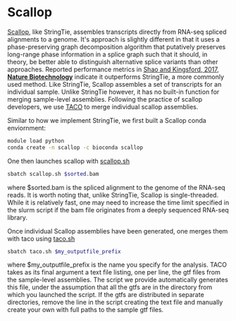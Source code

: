 # Scallop
[Scallop](https://github.com/Kingsford-Group/scallop), like StringTie, assembles transcripts directly from RNA-seq spliced alignments to a genome. It's approach is slightly different in that it uses a phase-preserving graph decomposition algorithm that putatively preserves long-range phase information in a splice graph such that it should, in theory, be better able to distinguish alternative splice variants than other approaches. Reported performance metrics in [Shao and Kingsford, 2017, **Nature Biotechnology**](https://www.nature.com/articles/nbt.4020) indicate it outperforms StringTie, a more commonly used method. Like StringTie, Scallop assembles a set of transcripts for an individual sample. Unlike StringTie however, it has no built-in function for merging sample-level assemblies. Following the practice of scallop developers, we use [TACO](https://tacorna.github.io/) to merge individual scallop assemblies.

Similar to how we implement StringTie, we first built a Scallop conda enviornment:
```bash
module load python
conda create -n scallop -c bioconda scallop
```
One then launches scallop with [scallop.sh]()
```bash
sbatch scallop.sh $sorted.bam
```
where $sorted.bam is the spliced alignment to the genome of the RNA-seq reads. It is worth noting that, unlike StringTie, Scallop is single-threaded. While it is relatively fast, one may need to increase the time limit specified in the slurm script if the bam file originates from a deeply sequenced RNA-seq library.

Once individual Scallop assemblies have been generated, one merges them with taco using [taco.sh]()
```bash
sbatch taco.sh $my_outputfile_prefix
```
where $my_outputfile_prefix is the name you specify for the analysis. TACO takes as its final argument a text file listing, one per line, the gtf files from the sample-level assemblies. The script we provide automatically generates this file, under the assumption that all the gtfs are in the directory from which you launched the script. If the gtfs are distributed in separate directories, remove the line in the script creating the text file and manually create your own with full paths to the sample gtf files. 
